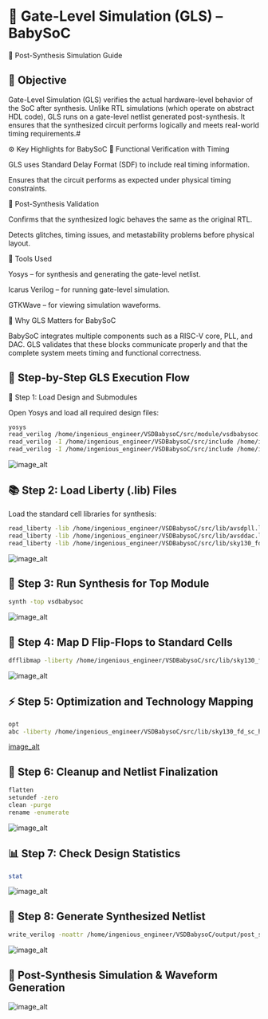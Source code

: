 # 🧠 Gate-Level Simulation (GLS) – BabySoC
🔹 Post-Synthesis Simulation Guide
## 🎯 Objective

Gate-Level Simulation (GLS) verifies the actual hardware-level behavior of the SoC after synthesis.
Unlike RTL simulations (which operate on abstract HDL code), GLS runs on a gate-level netlist generated post-synthesis.
It ensures that the synthesized circuit performs logically and meets real-world timing requirements.#

⚙️ Key Highlights for BabySoC
🔸 Functional Verification with Timing

GLS uses Standard Delay Format (SDF) to include real timing information.

Ensures that the circuit performs as expected under physical timing constraints.

🔸 Post-Synthesis Validation

Confirms that the synthesized logic behaves the same as the original RTL.

Detects glitches, timing issues, and metastability problems before physical layout.

🔸 Tools Used

Yosys – for synthesis and generating the gate-level netlist.

Icarus Verilog – for running gate-level simulation.

GTKWave – for viewing simulation waveforms.

🔸 Why GLS Matters for BabySoC

BabySoC integrates multiple components such as a RISC-V core, PLL, and DAC.
GLS validates that these blocks communicate properly and that the complete system meets timing and functional correctness.

## 🧩 Step-by-Step GLS Execution Flow
🧰 Step 1: Load Design and Submodules

Open Yosys and load all required design files:
```bash
yosys
read_verilog /home/ingenious_engineer/VSDBabysoC/src/module/vsdbabysoc.v
read_verilog -I /home/ingenious_engineer/VSDBabysoC/src/include /home/ingenious_engineer/VSDBabysoC/src/module/rvmyth.v
read_verilog -I /home/ingenious_engineer/VSDBabysoC/src/include /home/ingenious_engineer/VSDBabysoC/src/module/clk_gate.v
```
![image_alt]()
## 📚 Step 2: Load Liberty (.lib) Files

Load the standard cell libraries for synthesis:
```bash
read_liberty -lib /home/ingenious_engineer/VSDBabysoC/src/lib/avsdpll.lib
read_liberty -lib /home/ingenious_engineer/VSDBabysoC/src/lib/avsddac.lib
read_liberty -lib /home/ingenious_engineer/VSDBabysoC/src/lib/sky130_fd_sc_hd__tt_025C_1v80.lib
```
![image_alt]()
## 🧠 Step 3: Run Synthesis for Top Module

```bash
synth -top vsdbabysoc
```
![image_alt]()
## 🔄 Step 4: Map D Flip-Flops to Standard Cells

```bash
dfflibmap -liberty /home/ingenious_engineer/VSDBabysoC/src/lib/sky130_fd_sc_hd__tt_025C_1v80.lib
```
![image_alt]()
## ⚡ Step 5: Optimization and Technology Mapping
```bash
opt
abc -liberty /home/ingenious_engineer/VSDBabysoC/src/lib/sky130_fd_sc_hd__tt_025C_1v80.lib -script +strash;scorr;ifraig;retime;{D};strash;dch,-f;map,-M,1,{D}
```
[image_alt]()
## 🧹 Step 6: Cleanup and Netlist Finalization

```bash
flatten
setundef -zero
clean -purge
rename -enumerate
```
![image_alt]()
## 📊 Step 7: Check Design Statistics
```bash
stat
```
![image_alt]()
## 💾 Step 8: Generate Synthesized Netlist

```bash
write_verilog -noattr /home/ingenious_engineer/VSDBabysoC/output/post_synth_sim/vsdbabysoc.synth.v
```
![image_alt]()
## 🧪 Post-Synthesis Simulation & Waveform Generation
![image_alt]()



